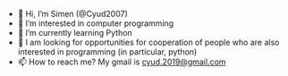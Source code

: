 - 👋 Hi, I’m Simen (@Cyud2007)
- 👀 I’m interested in computer programming
- 🌱 I’m currently learning Python
- 💞️ I am looking for opportunities for cooperation of people who are also interested in programming (in particular, python)
- 📫 How to reach me? My gmail is cyud.2019@gmail.com

